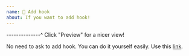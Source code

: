 ```yaml
---
name: 🎣 Add hook
about: If you want to add hook!
---
```


--------------^ Click "Preview" for a nicer view!

No need to ask to add hook. You can do it yourself easily. Use this [link](https://github.com/nikgraf/react-hooks/edit/master/hooks.json).

